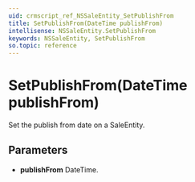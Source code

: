 ```yaml
---
uid: crmscript_ref_NSSaleEntity_SetPublishFrom
title: SetPublishFrom(DateTime publishFrom)
intellisense: NSSaleEntity.SetPublishFrom
keywords: NSSaleEntity, SetPublishFrom
so.topic: reference
---
```


# SetPublishFrom(DateTime publishFrom)

Set the publish from date on a SaleEntity.

## Parameters

* **publishFrom** DateTime.


